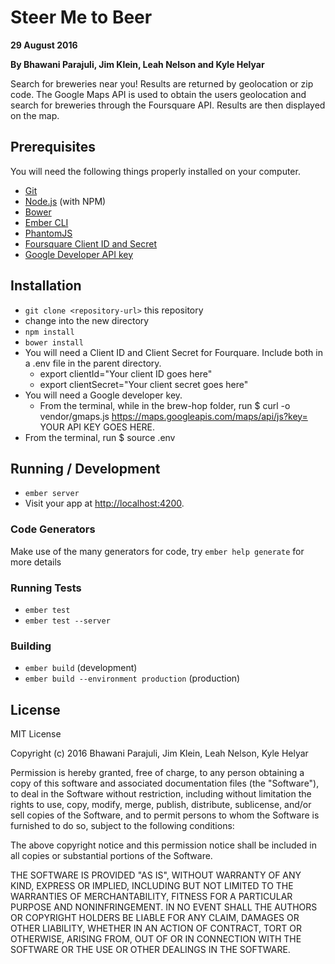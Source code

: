 # Steer Me to Beer

**29 August 2016**

**By Bhawani Parajuli, Jim Klein, Leah Nelson and Kyle Helyar**

Search for breweries near you! Results are returned by geolocation or zip code. The Google Maps API is used to obtain the users geolocation and search for breweries through the Foursquare API. Results are then displayed on the map.

## Prerequisites

You will need the following things properly installed on your computer.

* [Git](http://git-scm.com/)
* [Node.js](http://nodejs.org/) (with NPM)
* [Bower](http://bower.io/)
* [Ember CLI](http://ember-cli.com/)
* [PhantomJS](http://phantomjs.org/)
* [Foursquare Client ID and Secret](https://developer.foursquare.com/)
* [Google Developer API key](https://console.developers.google.com/flows/enableapi?apiid=maps_backend&keyType=CLIENT_SIDE&reusekey=true)

## Installation

* `git clone <repository-url>` this repository
* change into the new directory
* `npm install`
* `bower install`
* You will need a Client ID and Client Secret for Fourquare. Include both in a .env file in the parent directory.
  * export clientId="Your client ID goes here"
  * export clientSecret="Your client secret goes here"
* You will need a Google developer key.
  * From the terminal, while in the brew-hop folder, run $ curl -o vendor/gmaps.js https://maps.googleapis.com/maps/api/js?key= YOUR API KEY GOES HERE.
* From the terminal, run $ source .env

## Running / Development

* `ember server`
* Visit your app at [http://localhost:4200](http://localhost:4200).

### Code Generators

Make use of the many generators for code, try `ember help generate` for more details

### Running Tests

* `ember test`
* `ember test --server`

### Building

* `ember build` (development)
* `ember build --environment production` (production)

## License

MIT License

Copyright (c) 2016 Bhawani Parajuli, Jim Klein, Leah Nelson, Kyle Helyar

Permission is hereby granted, free of charge, to any person obtaining a copy of this software and associated documentation files (the "Software"), to deal in the Software without restriction, including without limitation the rights to use, copy, modify, merge, publish, distribute, sublicense, and/or sell copies of the Software, and to permit persons to whom the Software is furnished to do so, subject to the following conditions:

The above copyright notice and this permission notice shall be included in all copies or substantial portions of the Software.

THE SOFTWARE IS PROVIDED "AS IS", WITHOUT WARRANTY OF ANY KIND, EXPRESS OR IMPLIED, INCLUDING BUT NOT LIMITED TO THE WARRANTIES OF MERCHANTABILITY, FITNESS FOR A PARTICULAR PURPOSE AND NONINFRINGEMENT. IN NO EVENT SHALL THE AUTHORS OR COPYRIGHT HOLDERS BE LIABLE FOR ANY CLAIM, DAMAGES OR OTHER LIABILITY, WHETHER IN AN ACTION OF CONTRACT, TORT OR OTHERWISE, ARISING FROM, OUT OF OR IN CONNECTION WITH THE SOFTWARE OR THE USE OR OTHER DEALINGS IN THE SOFTWARE.

